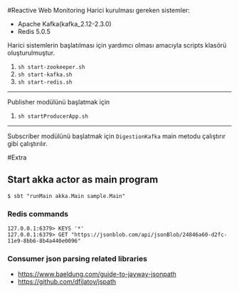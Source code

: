 #Reactive Web Monitoring
Harici kurulması gereken sistemler:
- Apache Kafka(kafka_2.12-2.3.0)
- Redis 5.0.5

Harici sistemlerin başlatılması için yardımcı olması amacıyla scripts klasörü oluşturulmuştur.
1) `sh start-zookeeper.sh`
2) `sh start-kafka.sh`
3) `sh start-redis.sh`
---
Publisher modülünü başlatmak için
1) `sh startProducerApp.sh`
---
Subscriber modülünü başlatmak için `DigestionKafka` main metodu çalıştırır gibi çalıştırılır.

#Extra
## Start akka actor as main program
```
$ sbt "runMain akka.Main sample.Main"
```

### Redis commands
```
127.0.0.1:6379> KEYS '*'
127.0.0.1:6379> GET "https://jsonblob.com/api/jsonBlob/24846a60-d2fc-11e9-8bb6-8b4a440e0096"
```

### Consumer json parsing related libraries
- https://www.baeldung.com/guide-to-jayway-jsonpath
- https://github.com/dfilatov/jspath

